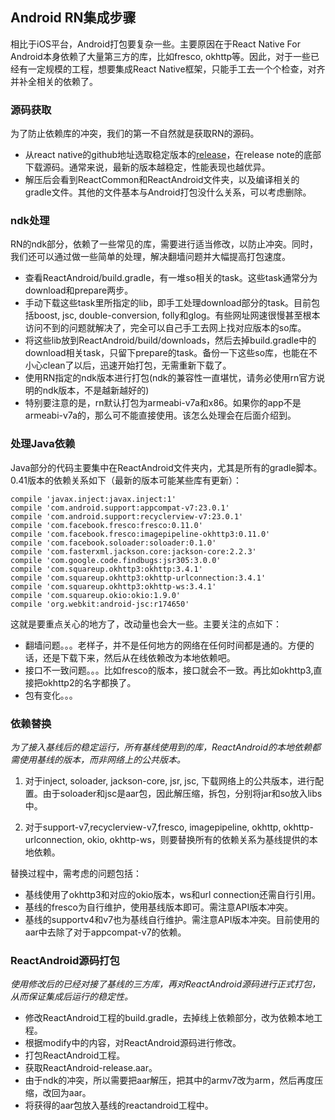 ## Android RN集成步骤
相比于iOS平台，Android打包要复杂一些。主要原因在于React Native For Android本身依赖了大量第三方的库，比如fresco, okhttp等。因此，对于一些已经有一定规模的工程，想要集成React Native框架，只能手工去一个个检查，对齐并补全相关的依赖了。

### 源码获取
为了防止依赖库的冲突，我们的第一不自然就是获取RN的源码。
- 从react native的github地址选取稳定版本的[release](https://github.com/facebook/react-native/releases)，在release note的底部下载源码。通常来说，最新的版本越稳定，性能表现也越优异。
- 解压后会看到ReactCommon和ReactAndroid文件夹，以及编译相关的gradle文件。其他的文件基本与Android打包没什么关系，可以考虑删除。

### ndk处理
RN的ndk部分，依赖了一些常见的库，需要进行适当修改，以防止冲突。同时，我们还可以通过做一些简单的处理，解决翻墙问题并大幅提高打包速度。
- 查看ReactAndroid/build.gradle，有一堆so相关的task。这些task通常分为download和prepare两步。
- 手动下载这些task里所指定的lib，即手工处理download部分的task。目前包括boost, jsc, double-conversion, folly和glog。有些网址网速很慢甚至根本访问不到的问题就解决了，完全可以自己手工去网上找对应版本的so库。
- 将这些lib放到ReactAndroid/build/downloads，然后去掉build.gradle中的download相关task，只留下prepare的task。备份一下这些so库，也能在不小心clean了以后，迅速开始打包，无需重新下载了。
- 使用RN指定的ndk版本进行打包(ndk的兼容性一直堪忧，请务必使用rn官方说明的ndk版本，不是越新越好的)
- 特别要注意的是，rn默认打包为armeabi-v7a和x86。如果你的app不是armeabi-v7a的，那么可不能直接使用。该怎么处理会在后面介绍到。

### 处理Java依赖
Java部分的代码主要集中在ReactAndroid文件夹内，尤其是所有的gradle脚本。0.41版本的依赖关系如下（最新的版本可能某些库有更新）：

````
compile 'javax.inject:javax.inject:1'
compile 'com.android.support:appcompat-v7:23.0.1'
compile 'com.android.support:recyclerview-v7:23.0.1'
compile 'com.facebook.fresco:fresco:0.11.0'
compile 'com.facebook.fresco:imagepipeline-okhttp3:0.11.0'
compile 'com.facebook.soloader:soloader:0.1.0'
compile 'com.fasterxml.jackson.core:jackson-core:2.2.3'
compile 'com.google.code.findbugs:jsr305:3.0.0'
compile 'com.squareup.okhttp3:okhttp:3.4.1'
compile 'com.squareup.okhttp3:okhttp-urlconnection:3.4.1'
compile 'com.squareup.okhttp3:okhttp-ws:3.4.1'
compile 'com.squareup.okio:okio:1.9.0'
compile 'org.webkit:android-jsc:r174650'
````
这就是要重点关心的地方了，改动量也会大一些。主要关注的点如下：
- 翻墙问题。。。老样子，并不是任何地方的网络在任何时间都是通的。方便的话，还是下载下来，然后从在线依赖改为本地依赖吧。
- 接口不一致问题。。。比如fresco的版本，接口就会不一致。再比如okhttp3,直接把okhttp2的名字都换了。
- 包有变化。。。

### 依赖替换
*为了接入基线后的稳定运行，所有基线使用到的库，ReactAndroid的本地依赖都需使用基线的版本，而非网络上的公共版本。*

1. 对于inject, soloader, jackson-core, jsr, jsc, 下载网络上的公共版本，进行配置。由于soloader和jsc是aar包，因此解压缩，拆包，分别将jar和so放入libs中。

2. 对于support-v7,recyclerview-v7,fresco, imagepipeline, okhttp, okhttp-urlconnection, okio, okhttp-ws，则要替换所有的依赖关系为基线提供的本地依赖。

替换过程中，需考虑的问题包括：
- 基线使用了okhttp3和对应的okio版本，ws和url connection还需自行引用。
- 基线的fresco为自行维护，使用基线版本即可。需注意API版本冲突。
- 基线的supportv4和v7也为基线自行维护。需注意API版本冲突。目前使用的aar中去除了对于appcompat-v7的依赖。


### ReactAndroid源码打包
*使用修改后的已经对接了基线的三方库，再对ReactAndroid源码进行正式打包，从而保证集成后运行的稳定性。*

- 修改ReactAndroid工程的build.gradle，去掉线上依赖部分，改为依赖本地工程。
- 根据modify中的内容，对ReactAndroid源码进行修改。
- 打包ReactAndroid工程。
- 获取ReactAndroid-release.aar。
- 由于ndk的冲突，所以需要把aar解压，把其中的armv7改为arm，然后再度压缩，改回为aar。
- 将获得的aar包放入基线的reactandroid工程中。
